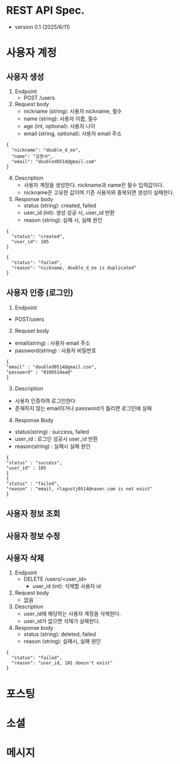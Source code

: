 # REST API Spec.
- version 0.1 (2025/6/11)
# 사용자 계정
## 사용자 생성
1. Endpoint
   - POST /users
2. Request body 
   - nickname (string): 사용자 nickname, 필수
   - name (string): 사용자 이름, 필수
   - age (int, optional): 사용자 나이
   - email (string, optional): 사용자 email 주소
~~~
{
  "nickname": "double_d_eo",
  "name": "김현서",
  "email": "doubled0514@gmail.com"
}
~~~
4. Description
   - 사용자 계정을 생성한다. nickname과 name은 필수 입력값이다.
   - nickname은 고유한 값이며 기존 사용자와 중복되면 생성이 실패한다.
5. Response body
   - status (string): created, failed
   - user_id (int): 생성 성공 시, user_id 반환
   - reason (string): 실패 시, 실패 원인
~~~
{
  "status": "created",
  "user_id": 105
}

{
  "status": "failed",
  "reason": "nickname, double_d_eo is duplicated"
}
~~~
## 사용자 인증 (로그인)
1. Endpoint
  - POST/users
2. Requset body
  - email(string) : 사용자 email 주소
  - password(string) : 사용자 비밀번호
~~~
{
"email" : "doubled0514@gmail.con",
"password" : "0106514aa@"
}
~~~
3. Description
  - 사용자 인증하여 로그인한다
  - 존재하지 않는 email이거나 password가 틀리면 로그인에 실패
4. Response Body
  - status(string) : success, failed
  - user_id : 로그인 성공시 user_id 반환
  - reason(string) : 실패시 실패 원인
~~~~
{
"status" : "success",
"user_id" : 105
}
{
"status" : "failed",
"reason" : "email, rlagustj0514@naver.com is not exist"
}
~~~~
## 사용자 정보 조회

## 사용자 정보 수정
## 사용자 삭제
1. Endpoint
   - DELETE /users/<user_id>
     - user_id (int): 삭제할 사용자 id
2. Request body 
   - 없음
4. Description
   - user_id에 해당하는 사용자 계정을 삭제한다.
   - user_id가 없으면 삭제가 실패한다.
5. Response body
   - status (string): deleted, failed
   - reason (string): 실패시, 실패 원인
~~~
{
  "status": "failed",
  "reason": "user_id, 101 doesn't exist"
}
~~~
# 포스팅
# 소셜
# 메시지
